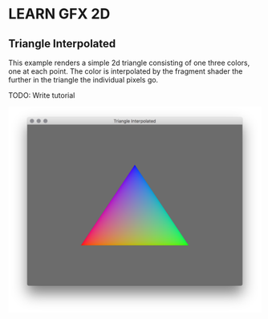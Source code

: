 # LEARN GFX 2D

## Triangle Interpolated

This example renders a simple 2d triangle consisting of one three colors, one at
each point. The color is interpolated by the fragment shader the further in the
triangle the individual pixels go.

TODO: Write tutorial

![screenshot](screenshot.png)
